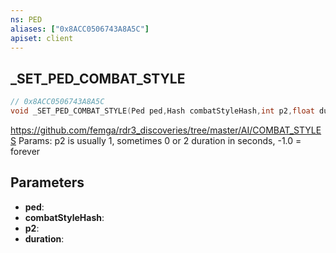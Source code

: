 ```yaml
---
ns: PED
aliases: ["0x8ACC0506743A8A5C"]
apiset: client
---
```

## _SET_PED_COMBAT_STYLE

```c
// 0x8ACC0506743A8A5C
void _SET_PED_COMBAT_STYLE(Ped ped,Hash combatStyleHash,int p2,float duration);
```

https://github.com/femga/rdr3_discoveries/tree/master/AI/COMBAT_STYLES
Params: p2 is usually 1, sometimes 0 or 2
duration in seconds, -1.0 = forever

## Parameters
* **ped**:
* **combatStyleHash**:
* **p2**:
* **duration**:



